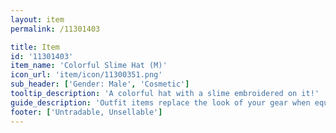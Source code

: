 ```yaml
---
layout: item
permalink: /11301403

title: Item
id: '11301403'
item_name: 'Colorful Slime Hat (M)'
icon_url: 'item/icon/11300351.png'
sub_header: ['Gender: Male', 'Cosmetic']
tooltip_description: 'A colorful hat with a slime embroidered on it!'
guide_description: 'Outfit items replace the look of your gear when equipped.'
footer: ['Untradable, Unsellable']
---
```

